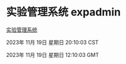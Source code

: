 # 实验管理系统 expadmin
[实验管理系统](http://:56808/expadmin-782313d2-e1b1-4ea7-932e-3a55e6a1a4d0/)

2023年 11月 19日 星期日 20:10:03 CST

2023年 11月 19日 星期日 12:10:03 GMT
